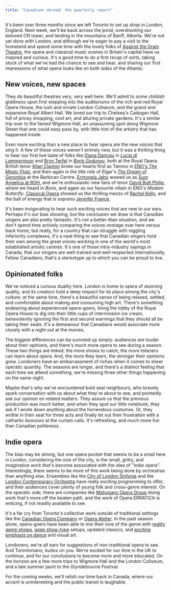 ```yaml
---
title: "Canadians abroad: the quarterly report"
---
```


It's been over three months since we left Toronto to set up shop in London, England. Next week, we'll be back across the pond, overshooting our beloved CN tower, and landing in the mountains of Banff, Alberta. We're not yet done with London, and although we're eager to pay a visit to the homeland and spend some time with the lovely folks of [Against the Grain Theatre](/scene/companies/against-the-grain-theatre/), the opera and classical music scenes in Britain's capital have us inspired and curious. It's a good time to do a first recap of sorts, taking stock of what we've had the chance to see and hear, and sharing our first impressions of what opera looks like on both sides of the Atlantic.

## New voices, new spaces

They do beautiful theatres very, very well here. We'll admit to some childish giddiness upon first stepping into the auditoriums of the rich and red Royal Opera House, the lush and ornate London Coliseum, and the grand and expansive Royal Albert Hall. We loved our trip to Chelsea's Cadogan Hall, full of pricey shopping, cool art, and alluring private gardens. It's a similar trip over to the famed Wigmore Hall, an unassuming spot along Wigmore Street that one could easy pass by, with little hint of the artistry that has happened inside.

Even more exciting than a new place to hear opera are the new voices that sing it. A few of these voices weren't entirely new, but it was a thrilling thing to hear our first live taste of folks like [Diana Damrau](/scene/people/diana-damrau/) in [*Lucia di Lammermoor*](/in-review-lucia-di-lammermoor-at-roh/) and [Bryn Terfel](/scene/people/bryn-terfel/) in [*Boris Godunov*](/in-review-boris-godunov/), both at the Royal Opera. British tenor [Allan Clayton](/scene/people/allan-clayton/) broke our hearts first as Tamino in [ENO's *The Magic Flute*](/in-review-enos-the-magic-flute/), and then again in the title role of Elgar's [*The Dream of Gerontius*](/great-nights-the-dream-of-gerontius/) at the Barbican Centre. [Ermonela Jaho](/scene/people/ermonela-jaho/) wowed us as [Suor Angelica at ROH](/in-review-il-trittico-at-roh/), and we're enthusiastic new fans of tenor [David Butt Philip](/scene/people/david-butt-philip/), whom we heard in *Boris*, and again as our favourite villain in ENO's *Madam Butterfly*. [Classical Opera](/in-review-classical-operas-il-vologeso/) showed us the thrilling mezzo of [Rachel Kelly](/scene/people/rachel-kelly/), and the ball of energy that is soprano [Jennifer France](/scene/people/jennifer-france/).

It's been invigorating to hear such exciting voices that are new to our ears. Perhaps it's our bias showing, but the conclusion we draw is that Canadian singers are also pretty fantastic. It's not a better-than situation, and we don't spend time actively comparing the voices onstage over here versus back home; but really, for a country that can struggle with niggling inferiority complexes, it's a neat thing to see that Canadian singers hold their own among the great voices working in one of the world's most established artistic centres. It's one of those intra-industry sayings in Canada, that our singers are well-trained and well-respected internationally. Fellow Canadians, that's a stereotype up to which you can be proud to live.

## Opinionated folks

We've noticed a curious duality here. London is home to opera of stunning quality, and its creators hold a deep respect for its place among the city's culture; at the same time, there's a beautiful sense of being relaxed, settled, and comfortable about making and consuming high art. There's something endearing about experienced opera-goers, lining the lobby of the Royal Opera House to dig into their little cups of intermission ice cream, benevolently ignoring the first and second warnings that they should all be taking their seats. It's a demeanour that Canadians would associate more closely with a night out at the movies.

The biggest differences can be summed up simply: audiences are louder about their opinions, and there's much more opera to see during a season. These two things are linked; the more shows to catch, the more listeners can learn about opera. And, the more they learn, the stronger their opinions grow. Londoners have an embarrassment of riches when it comes to sheer operatic quantity. The seasons are longer, and there's a distinct feeling that each time we attend something, we're missing three other things happening on the same night.

Maybe that's why we've encountered bold seat neighbours, who bravely spark conversation with us about what they're about to see, and pointedly ask our opinion on related matters. They assure us that the previous production was *much* better, and when they spot our little notebook, they ask if I wrote down anything about the horrendous costumes. Or, they writhe in their seat for three acts and finally let out their frustration with a cathartic *boooooo* at the curtain calls. It's refreshing, and much more fun than Canadian politeness.

## Indie opera

The bias may be strong, but one opera pocket that seems to be a small here in London, considering the size of the city, is the small, gritty, and imaginative work that's become associated with the idea of "indie opera". Interestingly, there seems to be more of this work being done by orchestras than anything else. Ensembles like the [City of London Sinfonia](/great-nights-sketches-of-miles/) and the [London Contemporary Orchestra](/robert-ames-deep-minimalism-lco/) have really exciting programming to offer, and their audiences cover plenty of young folk and cross-genre interest. On the operatic side, there are companies like [Mahogany Opera Group](/scene/companies/mahogany-opera-group/) doing work that's more off the beaten path, and the work of Opera ERRATICA is enticing, if not readily available to see.

It's a far cry from Toronto's collective work outside of traditional settings like the [Canadian Opera Company](/scene/companies/canadian-opera-company/) or [Opera Atelier](/scene/companies/opera-atelier/). In the past season alone, opera-goers have been able to mix their love of the genre with [reality game shows](/in-review-a-little-too-cozy/), [peep show-type](/opera-for-voyeurs-opera-peep-show/) setups, updated classics, and [exciting emphasis on dance](/in-review-against-nature/) and visual art.

Londoners, we're all ears for suggestions of non-traditional opera to see. And Torontonians, kudos on you. We're excited for our time in the UK to continue, and for our conclusions to become more and more educated. On the horizon are a few more trips to Wigmore Hall and the London Coliseum, and a late summer jaunt to the Glyndebourne Festival.

For the coming weeks, we'll relish our time back in Canada, where our accent is uninteresting and the public transit is laughable.
